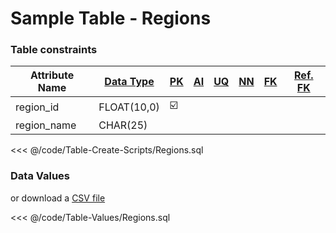 # Sample Table - Regions

### Table constraints
| Attribute Name | [Data Type][DT] | [PK][PK]                | [AI][AI] | [UQ][UQ] | [NN][NN] | [FK][FK] | [Ref. FK][RefFK] |
|----------------|-----------------|-------------------------|----------|----------|----------|----------|------------------|
| region_id      | FLOAT(10,0)     | :ballot_box_with_check: |          |          |          |          |                  |
| region_name    | CHAR(25)        |                         |          |          |          |          |                  |

[DT]: /Overall/DataType/
[PK]: /Overall/Table/#primary-key-pk
[AI]: /Overall/Table/#automatic-incremental-ai
[UQ]: /Overall/Table/#unique-uq-not-null-nn
[NN]: /Overall/Table/#unique-uq-not-null-nn
[FK]: /Overall/Table/#foreign-key-fk
[RefFK]: /Overall/Table/#reference-foreign-key-ref-fk

<<< @/code/Table-Create-Scripts/Regions.sql

### Data Values
or download a [CSV file][CSV]

<<< @/code/Table-Values/Regions.sql

[CSV]: https://raw.githubusercontent.com/Kuma-Cheatsheet/sql/master/code/Table-Values/Regions.csv
